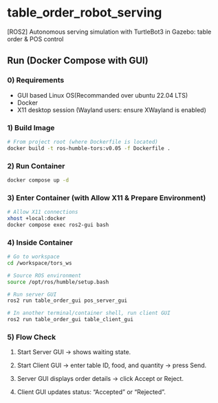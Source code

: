 # table_order_robot_serving
[ROS2] Autonomous serving simulation with TurtleBot3 in Gazebo: table order & POS control

## Run (Docker Compose with GUI)

### 0) Requirements
- GUI based Linux OS(Recommanded over ubuntu 22.04 LTS)
- Docker
- X11 desktop session (Wayland users: ensure XWayland is enabled)

### 1) Build Image
```bash
# From project root (where Dockerfile is located)
docker build -t ros-humble-tors:v0.05 -f Dockerfile .
```

### 2) Run Container
```bash
docker compose up -d
```

### 3) Enter Container (with Allow X11 & Prepare Environment)
```bash
# Allow X11 connections
xhost +local:docker
docker compose exec ros2-gui bash
```

### 4) Inside Container
```bash
# Go to workspace
cd /workspace/tors_ws

# Source ROS environment
source /opt/ros/humble/setup.bash

# Run server GUI
ros2 run table_order_gui pos_server_gui

# In another terminal/container shell, run client GUI
ros2 run table_order_gui table_client_gui
```

### 5) Flow Check
1. Start Server GUI → shows waiting state.

2. Start Client GUI → enter table ID, food, and quantity → press Send.

3. Server GUI displays order details → click Accept or Reject.

4. Client GUI updates status: “Accepted” or “Rejected”.